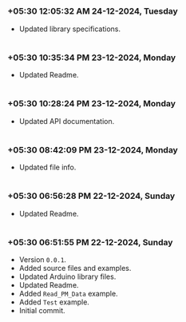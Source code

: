 

#
### **+05:30 12:05:32 AM 24-12-2024, Tuesday**

  - Updated library specifications.

#
### **+05:30 10:35:34 PM 23-12-2024, Monday**

  - Updated Readme.

#
### **+05:30 10:28:24 PM 23-12-2024, Monday**

  - Updated API documentation.

#
### **+05:30 08:42:09 PM 23-12-2024, Monday** 

  - Updated file info.

#
### **+05:30 06:56:28 PM 22-12-2024, Sunday**

  - Updated Readme.

#
### **+05:30 06:51:55 PM 22-12-2024, Sunday**

  - Version `0.0.1`.
  - Added source files and examples.
  - Updated Arduino library files.
  - Updated Readme.
  - Added `Read_PM_Data` example.
  - Added `Test` example.
  - Initial commit.
